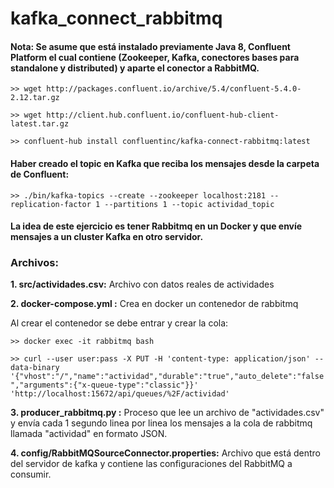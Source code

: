 # kafka_connect_rabbitmq

#### Nota: Se asume que está instalado previamente Java 8, Confluent Platform el cual contiene (Zookeeper, Kafka, conectores bases para standalone y distributed) y aparte el conector a RabbitMQ. 

```>> wget http://packages.confluent.io/archive/5.4/confluent-5.4.0-2.12.tar.gz```

```>> wget http://client.hub.confluent.io/confluent-hub-client-latest.tar.gz```

```>> confluent-hub install confluentinc/kafka-connect-rabbitmq:latest```

#### Haber creado el topic en Kafka que reciba los mensajes desde la carpeta de Confluent:

```>> ./bin/kafka-topics --create --zookeeper localhost:2181 --replication-factor 1 --partitions 1 --topic actividad_topic ```

#### La idea de este ejercicio es tener Rabbitmq en un Docker y que envíe mensajes a un cluster Kafka en otro servidor.


### Archivos:

**1. src/actividades.csv:** Archivo con datos reales de actividades


**2. docker-compose.yml :** Crea en docker un contenedor de rabbitmq

Al crear el contenedor se debe entrar y crear la cola:

```>> docker exec -it rabbitmq bash```

```>> curl --user user:pass -X PUT -H 'content-type: application/json' --data-binary '{"vhost":"/","name":"actividad","durable":"true","auto_delete":"false","arguments":{"x-queue-type":"classic"}}' 'http://localhost:15672/api/queues/%2F/actividad'```


**3. producer_rabbitmq.py :** Proceso que lee un archivo de "actividades.csv" y envía cada 1 segundo linea por linea los mensajes a la cola de rabbitmq llamada "actividad" en formato JSON.

**4. config/RabbitMQSourceConnector.properties:**  Archivo que está dentro del servidor de kafka y contiene las configuraciones del RabbitMQ a consumir. 


